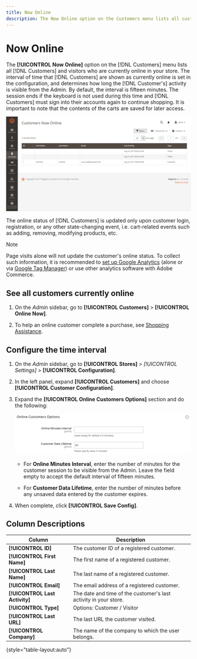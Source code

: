 ```yaml
---
title: Now Online
description: The Now Online option on the Customers menu lists all customers and visitors who are currently online in your store.
---
```


# Now Online

The **[!UICONTROL Now Online]** option on the [!DNL Customers] menu lists all [!DNL Customers] and visitors who are currently online in your store. The interval of time that [!DNL Customers] are shown as currently online is set in the configuration, and determines how long the [!DNL Customer's] activity is visible from the Admin. By default, the interval is fifteen minutes. The session ends if the keyboard is not used during this time and [!DNL Customers] must sign into their accounts again to continue shopping. It is important to note that the contents of the carts are saved for later access.

![Online Customers](assets/customers-now-online.png)

The online status of [!DNL Customers] is updated only upon customer login, registration, or any other state-changing event, i.e. cart-related events such as adding, removing, modifying products, etc.

>[!NOTE]
>
> Page visits alone will not update the customer's online status. To collect such information, it is recommended to [set up Google Analytics](../merchandising-promotions/google-analytics.md) (alone or via [Google Tag Manager](../merchandising-promotions/google-tag-manager.md)) or use other analytics software with Adobe Commerce.

## See all customers currently online

1. On the _Admin_ sidebar, go to **[!UICONTROL Customers]** > **[!UICONTROL Online Now]**.

1. To help an online customer complete a purchase, see [Shopping Assistance](../stores-purchase/introduction.md#shopping-assistance).

## Configure the time interval

1. On the _Admin_ sidebar, go to **[!UICONTROL Stores]** > _[!UICONTROL Settings]_ > **[!UICONTROL Configuration]**.

1. In the left panel, expand **[!UICONTROL Customers]** and choose **[!UICONTROL Customer Configuration]**.

1. Expand the **[!UICONTROL Online Customers Options]** section and do the following:

      ![Online Customer options](assets/customer-configuration-online-customers-options.png)

      - For **Online Minutes Interval**, enter the number of minutes for the customer session to be visible from the Admin. Leave the field empty to accept the default interval of fifteen minutes.

      - For **Customer Data Lifetime**, enter the number of minutes before any unsaved data entered by the customer expires.

1. When complete, click **[!UICONTROL Save Config]**.

## Column Descriptions

|Column|Description|
| --- | --- |
| **[!UICONTROL ID]** | The customer ID of a registered customer. |
| **[!UICONTROL First Name]** | The first name of a registered customer. |
| **[!UICONTROL Last Name]** | The last name of a registered customer. |
| **[!UICONTROL Email]** | The email address of a registered customer. |
| **[!UICONTROL Last Activity]** | The date and time of the customer's last activity in your store. |
| **[!UICONTROL Type]** | Options: Customer / Visitor |
| **[!UICONTROL Last URL]** | The last URL the customer visited. |
| **[!UICONTROL Company]** | The name of the company to which the user belongs. |

{style="table-layout:auto"}
